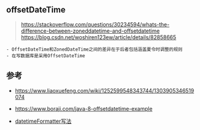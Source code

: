 
## offsetDateTime


> https://stackoverflow.com/questions/30234594/whats-the-difference-between-zoneddatetime-and-offsetdatetime
> https://blog.csdn.net/woshiren123ew/article/details/82858665

```
- OffsetDateTime和ZonedDateTime之间的差异在于后者包括涵盖夏令时调整的规则
- 在写数据库是采用OffsetDateTime
```





## 参考

- https://www.liaoxuefeng.com/wiki/1252599548343744/1303905346519074

- https://www.boraji.com/java-8-offsetdatetime-example

- [datetimeFormatter写法](https://docs.oracle.com/javase/8/docs/api/java/time/format/DateTimeFormatter.html)
